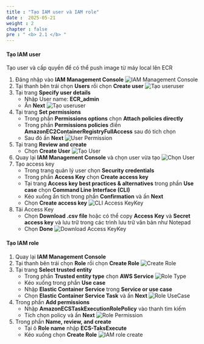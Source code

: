 ```yaml
---
title : "Tạo IAM user và IAM role"
date :  2025-05-21 
weight : 2
chapter : false
pre : " <b> 2.1 </b> "
---
```


#### Tạo IAM user
Tạo user và cấp quyền để có thể push image từ máy local lên ECR
1. Đăng nhập vào **IAM Management Console**
    ![IAM Management Console](/images/2-Setup-Resource/2.1-Create-IAM/0001-IAM_console.png)
2.  Tại thanh bên trái chọn **Users** rồi chọn **Create user**
    ![Tạo useruser](/images/2-Setup-Resource/2.1-Create-IAM/0002-CreateUser.png)
3. Tại trang **Specify user details**
   - Nhập User name: **ECR_admin**
   - Ấn **Next**
    ![Tạo useruser](/images/2-Setup-Resource/2.1-Create-IAM/0003-Username.png)
4. Tại trang **Set permissions**
   - Trong phần **Permissions options** chọn **Attach policies directly**
   - Trong phần **Permissions policies** điền **AmazonEC2ContainerRegistryFullAccess** sau đó tích chọn
   - Sau đó ấn **Next**
    ![User Permission](/images/2-Setup-Resource/2.1-Create-IAM/0004-UserPermission.png)
5. Tại trang **Review and create**
    - Chọn **Create User**
    ![Tạo User](/images/2-Setup-Resource/2.1-Create-IAM/0005-CreateUser.png)
6. Quay lại **IAM Management Console** và chọn user vừa tạo
    ![Chọn User](/images/2-Setup-Resource/2.1-Create-IAM/0006-ChoseUser.png)
7. Tạo access key 
    - Trong trang quản lý user chọn **Security credentials**
    - Trong phần **Access Key** chọn **Create access key**
    - Tại trang **Access key best practices & alternatives** trong phần **Use case** chọn **Command Line Interface (CLI)**
    - Kéo xuống ấn tích trong phần **Confirmation** và ấn **Next**
    - Chọn **Create access key**
    ![CLI Access KeyKey](/images/2-Setup-Resource/2.1-Create-IAM/0007-AccessKeyCLI.png)
8. Tải Access Key 
    - Chọn **Download .csv file** hoặc có thể copy **Access Key** và **Secret access key** và lưu trữ trong các trình lưu trữ văn bản như Notepad
    - Chọn **Done**
    ![Download Access KeyKey](/images/2-Setup-Resource/2.1-Create-IAM/0008-SaveAccessKey.png)

#### Tạo IAM role
1. Quay lại **IAM Management Console**
2. Tại thanh bên trái chọn **Role** rồi chọn **Create Role**
    ![Create Role](/images/2-Setup-Resource/2.1-Create-IAM/0009-IAMconsole-role.png)
3. Tại trang **Select trusted entity**
    - Trong phần **Trusted entity type** chọn **AWS Service**
    ![Role Type](/images/2-Setup-Resource/2.1-Create-IAM/0010-RoleType.png)
    - Kéo xuống trong phần **Use case**
    - Nhập **Elastic Container Service** trong **Service or use case**
    - Chọn **Elastic Container Service Task** và ấn **Next** 
    ![Role UseCase](/images/2-Setup-Resource/2.1-Create-IAM/0011-RoleUseCase.png)
4. Trong phần **Add permissions**
    - Nhập **AmazonECSTaskExecutionRolePolicy** vào thanh tìm kiếm 
    - Tích chọn policy và ấn **Next**
    ![Role Permission](/images/2-Setup-Resource/2.1-Create-IAM/0012-RolePermission.png)
5. Trong phần **Name, review, and create**
    - Tại ô **Role name** nhập **ECS-TaksExecute**
    - Kéo xuống chọn **Create Role**
    ![IAM role create](/images/2-Setup-Resource/2.1-Create-IAM/0013-IAMroleCreate.png)
